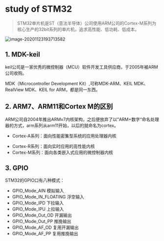 # study of STM32

> STM32单片机是ST（意法半导体）公司使用ARM公司的Cortex-M系列为核心生产的32bit系列的单片机，追求高性能、低功耗、低成本。

<img src="https://gitee.com/xiaoshihd/MdPicture/raw/master/img/20201123193718.png" alt="image-20201123193713582"  />

## 1. MDK-keil

keil公司是一家优秀的微控制器（MCU）软件开发工具供应商，于2005年被ARM公司收购。

MDK（Microcontroller Development Kit）,可称MDK-ARM、KEIL MDK、RealView MDK、KEIL for ARM，都是同一东西。

## 2. ARM7、ARM11和Cortex M的区别

ARM公司自2004年推出ARMv7内核架构，之后便放弃了以”ARM+数字“命名处理器的方式，arm系列从arm11开始，以后的就命名为cortex。

* Cortex-A系列：面向性能密集型系统的应用处理器内核

- Cortex-R系列：面向实时应用的高性能内核
- Cortex-M系列：面向各类嵌入式应用的微控制器内核

## 3. GPIO

STM32的GPIO口有八种模式：

* GPIO_Mode_AIN 模拟输入
* GPIO_Mode_IN_FLOATING 浮空输入
* GPIO_Mode_IPD 下拉输入
* GPIO_Mode_IPU 上拉输入
* GPIO_Mode_Out_OD 开漏输出
* GPIO_Mode_Out_PP 推挽输出
* GPIO_Mode_AF_OD 复用开漏输出
* GPIO_Mode_AF_PP 复用推挽输出



